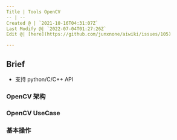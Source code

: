 ```yaml
---
Title | Tools OpenCV
-- | --
Created @ | `2021-10-16T04:31:07Z`
Last Modify @| `2022-07-04T01:27:26Z`
Edit @| [here](https://github.com/junxnone/aiwiki/issues/105)

---
```

## Brief
- 支持 python/C/C++ API

### OpenCV 架构

### OpenCV UseCase
### 基本操作


